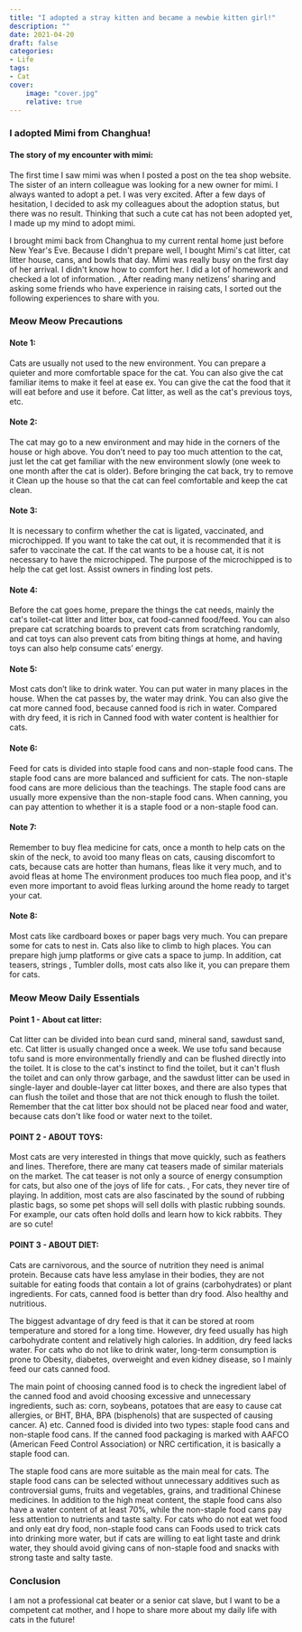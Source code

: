 ```yaml
---
title: "I adopted a stray kitten and became a newbie kitten girl!"
description: ""
date: 2021-04-20
draft: false
categories: 
- Life
tags:
- Cat
cover:
    image: "cover.jpg"
    relative: true
---
```


### I adopted Mimi from Changhua!

  <!--more-->

#### The story of my encounter with mimi:

The first time I saw mimi was when I posted a post on the tea shop website. The sister of an intern colleague was looking for a new owner for mimi. I always wanted to adopt a pet. I was very excited. After a few days of hesitation, I decided to ask my colleagues about the adoption status, but there was no result. Thinking that such a cute cat has not been adopted yet, I made up my mind to adopt mimi.

I brought mimi back from Changhua to my current rental home just before New Year's Eve. Because I didn't prepare well, I bought Mimi's cat litter, cat litter house, cans, and bowls that day. Mimi was really busy on the first day of her arrival. I didn't know how to comfort her. I did a lot of homework and checked a lot of information. , After reading many netizens’ sharing and asking some friends who have experience in raising cats, I sorted out the following experiences to share with you.

### Meow Meow Precautions

#### Note 1:
Cats are usually not used to the new environment. You can prepare a quieter and more comfortable space for the cat. You can also give the cat familiar items to make it feel at ease ex. You can give the cat the food that it will eat before and use it before. Cat litter, as well as the cat's previous toys, etc.

#### Note 2:
The cat may go to a new environment and may hide in the corners of the house or high above. You don’t need to pay too much attention to the cat, just let the cat get familiar with the new environment slowly (one week to one month after the cat is older). Before bringing the cat back, try to remove it Clean up the house so that the cat can feel comfortable and keep the cat clean.

#### Note 3:
It is necessary to confirm whether the cat is ligated, vaccinated, and microchipped. If you want to take the cat out, it is recommended that it is safer to vaccinate the cat. If the cat wants to be a house cat, it is not necessary to have the microchipped. The purpose of the microchipped is to help the cat get lost. Assist owners in finding lost pets.

#### Note 4:
Before the cat goes home, prepare the things the cat needs, mainly the cat's toilet-cat litter and litter box, cat food-canned food/feed. You can also prepare cat scratching boards to prevent cats from scratching randomly, and cat toys can also prevent cats from biting things at home, and having toys can also help consume cats’ energy.

#### Note 5:
Most cats don’t like to drink water. You can put water in many places in the house. When the cat passes by, the water may drink. You can also give the cat more canned food, because canned food is rich in water. Compared with dry feed, it is rich in Canned food with water content is healthier for cats.

#### Note 6:
Feed for cats is divided into staple food cans and non-staple food cans. The staple food cans are more balanced and sufficient for cats. The non-staple food cans are more delicious than the teachings. The staple food cans are usually more expensive than the non-staple food cans. When canning, you can pay attention to whether it is a staple food or a non-staple food can.

#### Note 7:
Remember to buy flea medicine for cats, once a month to help cats on the skin of the neck, to avoid too many fleas on cats, causing discomfort to cats, because cats are hotter than humans, fleas like it very much, and to avoid fleas at home The environment produces too much flea poop, and it's even more important to avoid fleas lurking around the home ready to target your cat.

#### Note 8:
Most cats like cardboard boxes or paper bags very much. You can prepare some for cats to nest in. Cats also like to climb to high places. You can prepare high jump platforms or give cats a space to jump. In addition, cat teasers, strings , Tumbler dolls, most cats also like it, you can prepare them for cats.

### Meow Meow Daily Essentials

#### Point 1 - About cat litter:

  Cat litter can be divided into bean curd sand, mineral sand, sawdust sand, etc. Cat litter is usually changed once a week. We use tofu sand because tofu sand is more environmentally friendly and can be flushed directly into the toilet. It is close to the cat's instinct to find the toilet, but it can't flush the toilet and can only throw garbage, and the sawdust litter can be used in single-layer and double-layer cat litter boxes, and there are also types that can flush the toilet and those that are not thick enough to flush the toilet. Remember that the cat litter box should not be placed near food and water, because cats don't like food or water next to the toilet.

#### POINT 2 - ABOUT TOYS:

Most cats are very interested in things that move quickly, such as feathers and lines. Therefore, there are many cat teasers made of similar materials on the market. The cat teaser is not only a source of energy consumption for cats, but also one of the joys of life for cats. , For cats, they never tire of playing. In addition, most cats are also fascinated by the sound of rubbing plastic bags, so some pet shops will sell dolls with plastic rubbing sounds. For example, our cats often hold dolls and learn how to kick rabbits. They are so cute!

#### POINT 3 - ABOUT DIET:

Cats are carnivorous, and the source of nutrition they need is animal protein. Because cats have less amylase in their bodies, they are not suitable for eating foods that contain a lot of grains (carbohydrates) or plant ingredients. For cats, canned food is better than dry food. Also healthy and nutritious.

The biggest advantage of dry feed is that it can be stored at room temperature and stored for a long time. However, dry feed usually has high carbohydrate content and relatively high calories. In addition, dry feed lacks water. For cats who do not like to drink water, long-term consumption is prone to Obesity, diabetes, overweight and even kidney disease, so I mainly feed our cats canned food.

The main point of choosing canned food is to check the ingredient label of the canned food and avoid choosing excessive and unnecessary ingredients, such as: corn, soybeans, potatoes that are easy to cause cat allergies, or BHT, BHA, BPA (bisphenols) that are suspected of causing cancer. A) etc.
Canned food is divided into two types: staple food cans and non-staple food cans. If the canned food packaging is marked with AAFCO (American Feed Control Association) or NRC certification, it is basically a staple food can.

The staple food cans are more suitable as the main meal for cats. The staple food cans can be selected without unnecessary additives such as controversial gums, fruits and vegetables, grains, and traditional Chinese medicines. In addition to the high meat content, the staple food cans also have a water content of at least 70%, while the non-staple food cans pay less attention to nutrients and taste salty. For cats who do not eat wet food and only eat dry food, non-staple food cans can Foods used to trick cats into drinking more water, but if cats are willing to eat light taste and drink water, they should avoid giving cans of non-staple food and snacks with strong taste and salty taste.

### Conclusion
I am not a professional cat beater or a senior cat slave, but I want to be a competent cat mother, and I hope to share more about my daily life with cats in the future!

